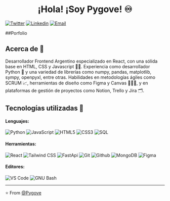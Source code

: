 <h1 align="center">¡Hola! ¡Soy Pygove! ♾️</h1>

[![Twitter](https://img.shields.io/badge/-Twitter-1ca0f1?style=flat&labelColor=1ca0f1&logo=twitter&logoColor=white&link=https://twitter.com/Pygove)](https://twitter.com/Pygove)
[![Linkedin](https://img.shields.io/badge/-LinkedIn-blue?style=flat&logo=Linkedin&logoColor=white&link=www.linkedin.com/in/pygove)](https://www.linkedin.com/in/pygove/)
[![Email](https://img.shields.io/badge/-Email-c14438?style=flat&logo=Gmail&logoColor=white&link=mailto:gonzalo.pygove@gmail.com)](mailto:gonzalo.pygove@gmail.com)

##Porfolio


## Acerca de :wave:

Desarrollador Frontend Argentino especializado en React, con una sólida base en HTML, CSS y Javascript 👨‍💻.
Experiencia como desarrollador Python 🐍 y una variedad de librerías como numpy, pandas, matplotlib, sympy, openpyxl, entre otras.
Habilidades en metodologías ágiles como SCRUM 📈, herramientas de diseño como Figma y Canvas 👨🏻‍🎨, y en plataformas de gestión de proyectos como Notion, Trello y Jira 🗂️.

## Tecnologías utilizadas 🧠

#### Lenguajes:

![Python](https://img.shields.io/badge/-Python-000000?style=flat&logo=python)
![JavaScript](https://img.shields.io/badge/-JavaScript-000000?style=flat&logo=javascript)
![HTML5](https://img.shields.io/badge/-HTML5-000000?style=flat&logo=html5)
![CSS3](https://img.shields.io/badge/-CSS-000000?style=flat&logo=css3)
![SQL](https://img.shields.io/badge/-SQL-000000?style=flat&logo=mysql)

#### Herramientas:

![React](https://img.shields.io/badge/-React-000000?style=flat&logo=react)
![Tailwind CSS](https://img.shields.io/badge/-Tailwind%20CSS-000000?style=flat&logo=tailwindcss)
![FastApi](https://img.shields.io/badge/-FastApi-000000?style=flat&logo=fastapi)
![Git](https://img.shields.io/badge/-Git-000000?style=flat&logo=git)
![Github](https://img.shields.io/badge/-Github-000000?style=flat&logo=github)
![MongoDB](https://img.shields.io/badge/-MongoDB-000000?style=flat&logo=mongodb)
![Figma](https://img.shields.io/badge/-Figma-000000?style=flat&logo=figma)

#### Editores:

![VS Code](https://img.shields.io/badge/-VS%20Code-000000?style=flat-square&logo=visual-studio-code&logoColor=ffffff)
![GNU Bash](http://img.shields.io/badge/-GNU%20Bash-000000?style=flat-square&logo=gnu-bash&logoColor=ffffff)

<hr/>

:star: From [@Pygove](https://github.com/Pygove)
